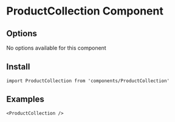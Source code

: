 # ProductCollection Component


## Options
No options available for this component

## Install
```
import ProductCollection from 'components/ProductCollection'
```

## Examples
```
<ProductCollection />
```